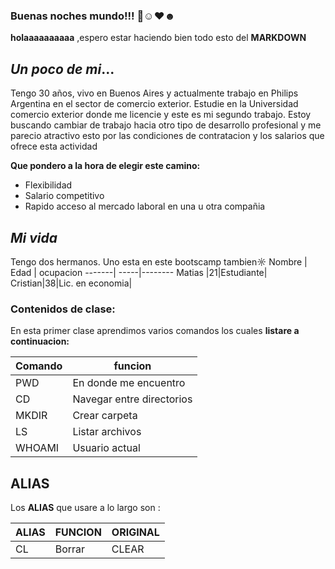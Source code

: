### Buenas noches mundo!!! 👋☺♥☻
**holaaaaaaaaaa**  ,espero estar haciendo bien todo esto del **MARKDOWN**

## ***Un poco de mi***...

Tengo 30 años, vivo en Buenos Aires y actualmente trabajo en Philips Argentina en el sector de comercio exterior. Estudie en la Universidad comercio exterior donde me licencie y este es mi segundo trabajo. Estoy buscando cambiar de trabajo hacia otro tipo de desarrollo profesional y me parecio atractivo esto por las condiciones de contratacion y los salarios que ofrece esta actividad

**Que pondero a la hora de elegir este camino:**
+ Flexibilidad
+ Salario competitivo 
+ Rapido acceso al mercado laboral en una u otra compañia


## ***Mi vida*** 
Tengo dos hermanos. Uno esta en este bootscamp tambien☼
Nombre | Edad | ocupacion 
-------| -----|-------- 
Matias |21|Estudiante|
Cristian|38|Lic. en economia|



### Contenidos de clase:

En esta primer clase aprendimos varios comandos los cuales **listare a continuacion:**

Comando | funcion 
--------|---------
PWD   |En donde me encuentro 
CD    |Navegar entre directorios
MKDIR |Crear carpeta
LS    |Listar archivos
WHOAMI|Usuario actual 


## ALIAS

Los **ALIAS** que usare a lo largo son : 

ALIAS | FUNCION | ORIGINAL
------|---------|-----------
CL    |Borrar   | CLEAR 
